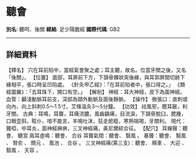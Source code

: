 # 聽會

**別名**: 聽呵、後關
**經絡**: 足少陽膽經
**國際代碼**: GB2

---

## 詳細資料
【釋名】
穴在耳前陷中，當經氣會聚之處；耳主聽，故名。位當牙關之後，又名「後關」。
【位置】
面部，耳屏前下方，下頷骨髁狀突後緣，與耳郭屏間切跡下緣相平，張口時呈凹陷處。
《針灸甲乙經》：「在耳前陷者中，張口得之。」
《類經圖翼》：「去耳珠下，開口有空。」
【解剖】
神經：耳大神經，皮下為面神經。
血管：顳淺動脈耳前支，深部為頸外動脈及面後靜脈。
【操作】
微張口：直刺或向內、向上斜刺0.5～1.5寸。艾條溫灸3～5分鐘。
【功效】
祛風邪，聰耳竅，利牙關。
古典：耳鳴，耳聾，耳痛流膿，風齒齲痛，目流淚，下頷骨脫臼，腮腫，口眼歪斜，眩仆，喑不能言，羊鳴吐沫，狂走瘛瘲，寒熱喘喝，牙關利。
現代：聾啞，中耳炎，面神經麻痹，三叉神經痛，美尼爾綜合征。
【配穴】
耳蟬聲：聽會、
聽宮
兩耳虛鳴：聽會、
合谷
耳聾氣閉：聽會、
翳風
。
暴聾：聽會、
翳風
、
腎俞
、
關元
、
風池
、
合谷
。
三叉神經痛(第三支)：聽會、
頰車
、
大迎
、
翳風
、
天容
。
